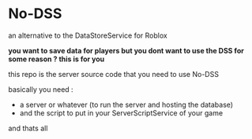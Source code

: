 # No-DSS
an alternative to the DataStoreService for Roblox
<p><b>you want to save data for players but you dont want to use the DSS for some reason ? this is for you</b></p>



<p>this repo is the server source code that you need to use No-DSS</p>

basically you need :
  - a server or whatever (to run the server and hosting the database)
  - and the script to put in your ServerScriptService of your game
<p>and thats all</p>
